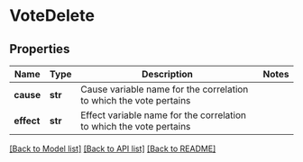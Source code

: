 # VoteDelete

## Properties
Name | Type | Description | Notes
------------ | ------------- | ------------- | -------------
**cause** | **str** | Cause variable name for the correlation to which the vote pertains | 
**effect** | **str** | Effect variable name for the correlation to which the vote pertains | 

[[Back to Model list]](../README.md#documentation-for-models) [[Back to API list]](../README.md#documentation-for-api-endpoints) [[Back to README]](../README.md)



